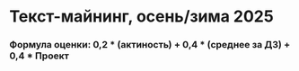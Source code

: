 # Текст-майнинг, осень/зима 2025
### Формула оценки: 0,2 * (актиность) + 0,4 * (среднее за ДЗ) + 0,4 * Проект
